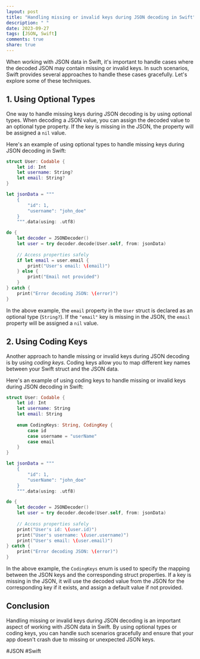 ```yaml
---
layout: post
title: "Handling missing or invalid keys during JSON decoding in Swift"
description: " "
date: 2023-09-27
tags: [JSON, Swift]
comments: true
share: true
---
```


When working with JSON data in Swift, it's important to handle cases where the decoded JSON may contain missing or invalid keys. In such scenarios, Swift provides several approaches to handle these cases gracefully. Let's explore some of these techniques.

## 1. Using Optional Types

One way to handle missing keys during JSON decoding is by using optional types. When decoding a JSON value, you can assign the decoded value to an optional type property. If the key is missing in the JSON, the property will be assigned a `nil` value.

Here's an example of using optional types to handle missing keys during JSON decoding in Swift:

```swift
struct User: Codable {
    let id: Int
    let username: String?
    let email: String?
}

let jsonData = """
    {
        "id": 1,
        "username": "john_doe"
    }
    """.data(using: .utf8)

do {
    let decoder = JSONDecoder()
    let user = try decoder.decode(User.self, from: jsonData)
    
    // Access properties safely
    if let email = user.email {
        print("User's email: \(email)")
    } else {
        print("Email not provided")
    }
} catch {
    print("Error decoding JSON: \(error)")
}
```

In the above example, the `email` property in the `User` struct is declared as an optional type (`String?`). If the `"email"` key is missing in the JSON, the `email` property will be assigned a `nil` value.

## 2. Using Coding Keys

Another approach to handle missing or invalid keys during JSON decoding is by using *coding keys*. Coding keys allow you to map different key names between your Swift struct and the JSON data.

Here's an example of using coding keys to handle missing or invalid keys during JSON decoding in Swift:

```swift
struct User: Codable {
    let id: Int
    let username: String
    let email: String
    
    enum CodingKeys: String, CodingKey {
        case id
        case username = "userName"
        case email
    }
}

let jsonData = """
    {
        "id": 1,
        "userName": "john_doe"
    }
    """.data(using: .utf8)

do {
    let decoder = JSONDecoder()
    let user = try decoder.decode(User.self, from: jsonData)
    
    // Access properties safely
    print("User's id: \(user.id)")
    print("User's username: \(user.username)")
    print("User's email: \(user.email)")
} catch {
    print("Error decoding JSON: \(error)")
}
```

In the above example, the `CodingKeys` enum is used to specify the mapping between the JSON keys and the corresponding struct properties. If a key is missing in the JSON, it will use the decoded value from the JSON for the corresponding key if it exists, and assign a default value if not provided.

## Conclusion

Handling missing or invalid keys during JSON decoding is an important aspect of working with JSON data in Swift. By using optional types or coding keys, you can handle such scenarios gracefully and ensure that your app doesn't crash due to missing or unexpected JSON keys.

#JSON #Swift